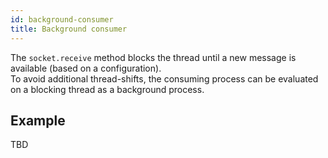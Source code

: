 ```yaml
---
id: background-consumer
title: Background consumer
---
```


The `socket.receive` method blocks the thread until a new message is available (based on a configuration).  
To avoid additional thread-shifts, the consuming process can be evaluated on a blocking thread as a background process.  

## Example

TBD